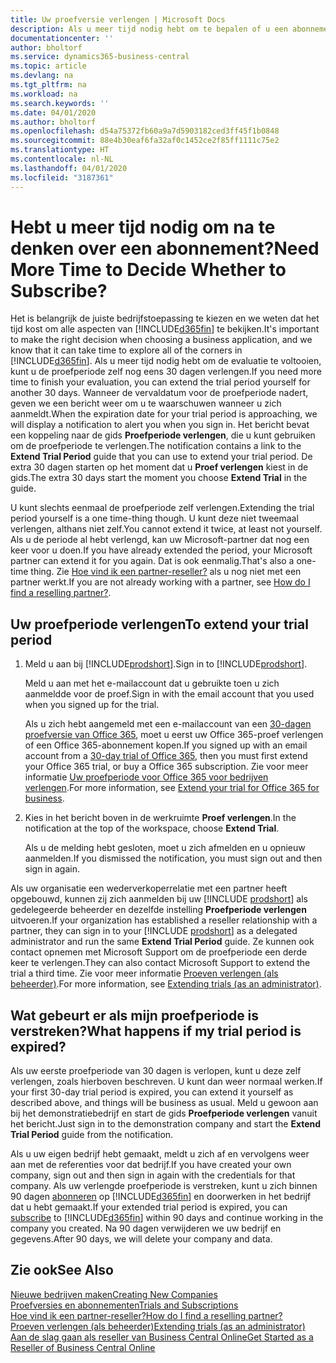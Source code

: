 ```yaml
---
title: Uw proefversie verlengen | Microsoft Docs
description: Als u meer tijd nodig hebt om te bepalen of u een abonnement wilt, kunt u uw proefversie verlengen.
documentationcenter: ''
author: bholtorf
ms.service: dynamics365-business-central
ms.topic: article
ms.devlang: na
ms.tgt_pltfrm: na
ms.workload: na
ms.search.keywords: ''
ms.date: 04/01/2020
ms.author: bholtorf
ms.openlocfilehash: d54a75372fb60a9a7d5903182ced3ff45f1b0848
ms.sourcegitcommit: 88e4b30eaf6fa32af0c1452ce2f85ff1111c75e2
ms.translationtype: HT
ms.contentlocale: nl-NL
ms.lasthandoff: 04/01/2020
ms.locfileid: "3187361"
---
```

# <a name="need-more-time-to-decide-whether-to-subscribe"></a><span data-ttu-id="e0782-103">Hebt u meer tijd nodig om na te denken over een abonnement?</span><span class="sxs-lookup"><span data-stu-id="e0782-103">Need More Time to Decide Whether to Subscribe?</span></span>
<span data-ttu-id="e0782-104">Het is belangrijk de juiste bedrijfstoepassing te kiezen en we weten dat het tijd kost om alle aspecten van [!INCLUDE[d365fin](includes/d365fin_md.md)] te bekijken.</span><span class="sxs-lookup"><span data-stu-id="e0782-104">It's important to make the right decision when choosing a business application, and we know that it can take time to explore all of the corners in [!INCLUDE[d365fin](includes/d365fin_md.md)].</span></span> <span data-ttu-id="e0782-105">Als u meer tijd nodig hebt om de evaluatie te voltooien, kunt u de proefperiode zelf nog eens 30 dagen verlengen.</span><span class="sxs-lookup"><span data-stu-id="e0782-105">If you need more time to finish your evaluation, you can extend the trial period yourself for another 30 days.</span></span> <span data-ttu-id="e0782-106">Wanneer de vervaldatum voor de proefperiode nadert, geven we een bericht weer om u te waarschuwen wanneer u zich aanmeldt.</span><span class="sxs-lookup"><span data-stu-id="e0782-106">When the expiration date for your trial period is approaching, we will display a notification to alert you when you sign in.</span></span> <span data-ttu-id="e0782-107">Het bericht bevat een koppeling naar de gids **Proefperiode verlengen**, die u kunt gebruiken om de proefperiode te verlengen.</span><span class="sxs-lookup"><span data-stu-id="e0782-107">The notification contains a link to the **Extend Trial Period** guide that you can use to extend your trial period.</span></span> <span data-ttu-id="e0782-108">De extra 30 dagen starten op het moment dat u **Proef verlengen** kiest in de gids.</span><span class="sxs-lookup"><span data-stu-id="e0782-108">The extra 30 days start the moment you choose **Extend Trial** in the guide.</span></span>

<span data-ttu-id="e0782-109">U kunt slechts eenmaal de proefperiode zelf verlengen.</span><span class="sxs-lookup"><span data-stu-id="e0782-109">Extending the trial period yourself is a one time-thing though.</span></span> <span data-ttu-id="e0782-110">U kunt deze niet tweemaal verlengen, althans niet zelf.</span><span class="sxs-lookup"><span data-stu-id="e0782-110">You cannot extend it twice, at least not yourself.</span></span> <span data-ttu-id="e0782-111">Als u de periode al hebt verlengd, kan uw Microsoft-partner dat nog een keer voor u doen.</span><span class="sxs-lookup"><span data-stu-id="e0782-111">If you have already extended the period, your Microsoft partner can extend it for you again.</span></span> <span data-ttu-id="e0782-112">Dat is ook eenmalig.</span><span class="sxs-lookup"><span data-stu-id="e0782-112">That's also a one-time thing.</span></span> <span data-ttu-id="e0782-113">Zie [Hoe vind ik een partner-reseller?](across-faq.md#findpartner) als u nog niet met een partner werkt.</span><span class="sxs-lookup"><span data-stu-id="e0782-113">If you are not already working with a partner, see [How do I find a reselling partner?](across-faq.md#findpartner).</span></span>  

## <a name="to-extend-your-trial-period"></a><span data-ttu-id="e0782-114">Uw proefperiode verlengen</span><span class="sxs-lookup"><span data-stu-id="e0782-114">To extend your trial period</span></span>

1. <span data-ttu-id="e0782-115">Meld u aan bij [!INCLUDE[prodshort](includes/prodshort.md)].</span><span class="sxs-lookup"><span data-stu-id="e0782-115">Sign in to [!INCLUDE[prodshort](includes/prodshort.md)].</span></span>

    <span data-ttu-id="e0782-116">Meld u aan met het e-mailaccount dat u gebruikte toen u zich aanmeldde voor de proef.</span><span class="sxs-lookup"><span data-stu-id="e0782-116">Sign in with the email account that you used when you signed up for the trial.</span></span>  

    <span data-ttu-id="e0782-117">Als u zich hebt aangemeld met een e-mailaccount van een [30-dagen proefversie van Office 365](/microsoft-365/commerce/sign-up-for-office-365-trial), moet u eerst uw Office 365-proef verlengen of een Office 365-abonnement kopen.</span><span class="sxs-lookup"><span data-stu-id="e0782-117">If you signed up with an email account from a [30-day trial of Office 365](/microsoft-365/commerce/sign-up-for-office-365-trial), then you must first extend your Office 365 trial, or buy a Office 365 subscription.</span></span> <span data-ttu-id="e0782-118">Zie voor meer informatie [Uw proefperiode voor Office 365 voor bedrijven verlengen](/microsoft-365/commerce/extend-your-trial).</span><span class="sxs-lookup"><span data-stu-id="e0782-118">For more information, see [Extend your trial for Office 365 for business](/microsoft-365/commerce/extend-your-trial).</span></span>
2. <span data-ttu-id="e0782-119">Kies in het bericht boven in de werkruimte **Proef verlengen**.</span><span class="sxs-lookup"><span data-stu-id="e0782-119">In the notification at the top of the workspace, choose **Extend Trial**.</span></span>

    <span data-ttu-id="e0782-120">Als u de melding hebt gesloten, moet u zich afmelden en u opnieuw aanmelden.</span><span class="sxs-lookup"><span data-stu-id="e0782-120">If you dismissed the notification, you must sign out and then sign in again.</span></span>

<span data-ttu-id="e0782-121">Als uw organisatie een wederverkoperrelatie met een partner heeft opgebouwd, kunnen zij zich aanmelden bij uw [!INCLUDE [prodshort](includes/prodshort.md)] als gedelegeerde beheerder en dezelfde instelling **Proefperiode verlengen** uitvoeren.</span><span class="sxs-lookup"><span data-stu-id="e0782-121">If your organization has established a reseller relationship with a partner, they can sign in to your [!INCLUDE [prodshort](includes/prodshort.md)] as a delegated administrator and run the same **Extend Trial Period** guide.</span></span> <span data-ttu-id="e0782-122">Ze kunnen ook contact opnemen met Microsoft Support om de proefperiode een derde keer te verlengen.</span><span class="sxs-lookup"><span data-stu-id="e0782-122">They can also contact Microsoft Support to extend the trial a third time.</span></span> <span data-ttu-id="e0782-123">Zie voor meer informatie [Proeven verlengen (als beheerder)](/dynamics365/business-central/dev-itpro/administration/tenant-administration#extending-trials).</span><span class="sxs-lookup"><span data-stu-id="e0782-123">For more information, see [Extending trials (as an administrator)](/dynamics365/business-central/dev-itpro/administration/tenant-administration#extending-trials).</span></span>  

## <a name="what-happens-if-my-trial-period-is-expired"></a><span data-ttu-id="e0782-124">Wat gebeurt er als mijn proefperiode is verstreken?</span><span class="sxs-lookup"><span data-stu-id="e0782-124">What happens if my trial period is expired?</span></span>

<span data-ttu-id="e0782-125">Als uw eerste proefperiode van 30 dagen is verlopen, kunt u deze zelf verlengen, zoals hierboven beschreven. U kunt dan weer normaal werken.</span><span class="sxs-lookup"><span data-stu-id="e0782-125">If your first 30-day trial period is expired, you can extend it yourself as described above, and things will be business as usual.</span></span> <span data-ttu-id="e0782-126">Meld u gewoon aan bij het demonstratiebedrijf en start de gids **Proefperiode verlengen** vanuit het bericht.</span><span class="sxs-lookup"><span data-stu-id="e0782-126">Just sign in to the demonstration company and start the **Extend Trial Period** guide from the notification.</span></span>  

<span data-ttu-id="e0782-127">Als u uw eigen bedrijf hebt gemaakt, meldt u zich af en vervolgens weer aan met de referenties voor dat bedrijf.</span><span class="sxs-lookup"><span data-stu-id="e0782-127">If you have created your own company, sign out and then sign in again with the credentials for that company.</span></span> <span data-ttu-id="e0782-128">Als uw verlengde proefperiode is verstreken, kunt u zich binnen 90 dagen [abonneren](https://go.microsoft.com/fwlink/?linkid=828659) op [!INCLUDE[d365fin](includes/d365fin_md.md)] en doorwerken in het bedrijf dat u hebt gemaakt.</span><span class="sxs-lookup"><span data-stu-id="e0782-128">If your extended trial period is expired, you can [subscribe](https://go.microsoft.com/fwlink/?linkid=828659) to [!INCLUDE[d365fin](includes/d365fin_md.md)] within 90 days and continue working in the company you created.</span></span> <span data-ttu-id="e0782-129">Na 90 dagen verwijderen we uw bedrijf en gegevens.</span><span class="sxs-lookup"><span data-stu-id="e0782-129">After 90 days, we will delete your company and data.</span></span>  

## <a name="see-also"></a><span data-ttu-id="e0782-130">Zie ook</span><span class="sxs-lookup"><span data-stu-id="e0782-130">See Also</span></span>

[<span data-ttu-id="e0782-131">Nieuwe bedrijven maken</span><span class="sxs-lookup"><span data-stu-id="e0782-131">Creating New Companies</span></span>](about-new-company.md)  
[<span data-ttu-id="e0782-132">Proefversies en abonnementen</span><span class="sxs-lookup"><span data-stu-id="e0782-132">Trials and Subscriptions</span></span>](across-preview.md)  
[<span data-ttu-id="e0782-133">Hoe vind ik een partner-reseller?</span><span class="sxs-lookup"><span data-stu-id="e0782-133">How do I find a reselling partner?</span></span>](across-faq.md#findpartner)  
[<span data-ttu-id="e0782-134">Proeven verlengen (als beheerder)</span><span class="sxs-lookup"><span data-stu-id="e0782-134">Extending trials (as an administrator)</span></span>](/dynamics365/business-central/dev-itpro/administration/tenant-administration#extending-trials)  
[<span data-ttu-id="e0782-135">Aan de slag gaan als reseller van Business Central Online</span><span class="sxs-lookup"><span data-stu-id="e0782-135">Get Started as a Reseller of Business Central Online</span></span>](/dynamics365/business-central/dev-itpro/administration/get-started-online)  
